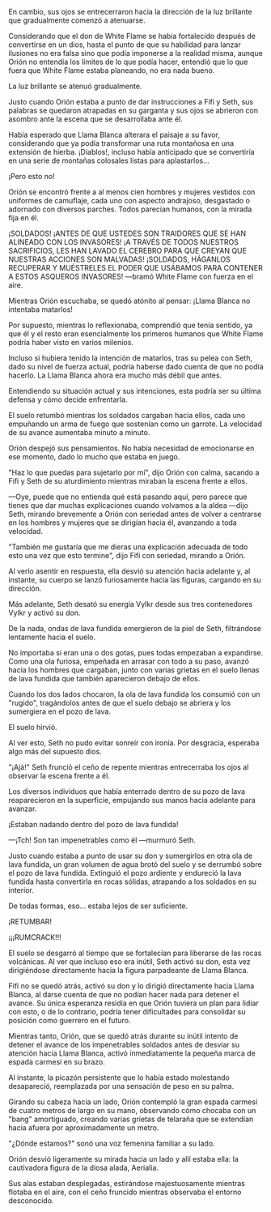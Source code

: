 
En cambio, sus ojos se entrecerraron hacia la dirección de la luz brillante que gradualmente comenzó a atenuarse.

Considerando que el don de White Flame se había fortalecido después de convertirse en un dios, hasta el punto de que su habilidad para lanzar ilusiones no era falsa sino que podía imponerse a la realidad misma, aunque Orión no entendía los límites de lo que podía hacer, entendió que lo que fuera que White Flame estaba planeando, no era nada bueno.

La luz brillante se atenuó gradualmente.

Justo cuando Orión estaba a punto de dar instrucciones a Fifi y Seth, sus palabras se quedaron atrapadas en su garganta y sus ojos se abrieron con asombro ante la escena que se desarrollaba ante él.

Había esperado que Llama Blanca alterara el paisaje a su favor, considerando que ya podía transformar una ruta montañosa en una extensión de hierba. ¡Diablos!, incluso había anticipado que se convertiría en una serie de montañas colosales listas para aplastarlos...

¡Pero esto no!

Orión se encontró frente a al menos cien hombres y mujeres vestidos con uniformes de camuflaje, cada uno con aspecto andrajoso, desgastado o adornado con diversos parches. Todos parecían humanos, con la mirada fija en él.

¡SOLDADOS! ¡ANTES DE QUE USTEDES SON TRAIDORES QUE SE HAN ALINEADO CON LOS INVASORES! ¡A TRAVÉS DE TODOS NUESTROS SACRIFICIOS, LES HAN LAVADO EL CEREBRO PARA QUE CREYAN QUE NUESTRAS ACCIONES SON MALVADAS! ¡SOLDADOS, HÁGANLOS RECUPERAR Y MUÉSTRELES EL PODER QUE USÁBAMOS PARA CONTENER A ESTOS ASQUEROS INVASORES! —bramó White Flame con fuerza en el aire.

Mientras Orión escuchaba, se quedó atónito al pensar: ¡Llama Blanca no intentaba matarlos!

Por supuesto, mientras lo reflexionaba, comprendió que tenía sentido, ya que él y el resto eran esencialmente los primeros humanos que White Flame podría haber visto en varios milenios.

Incluso si hubiera tenido la intención de matarlos, tras su pelea con Seth, dado su nivel de fuerza actual, podría haberse dado cuenta de que no podía hacerlo. La Llama Blanca ahora era mucho más débil que antes.

Entendiendo su situación actual y sus intenciones, esta podría ser su última defensa y cómo decide enfrentarla.

El suelo retumbó mientras los soldados cargaban hacia ellos, cada uno empuñando un arma de fuego que sostenían como un garrote. La velocidad de su avance aumentaba minuto a minuto.

Orión despejó sus pensamientos. No había necesidad de emocionarse en ese momento, dado lo mucho que estaba en juego.

"Haz lo que puedas para sujetarlo por mí", dijo Orión con calma, sacando a Fifi y Seth de su aturdimiento mientras miraban la escena frente a ellos.

—Oye, puede que no entienda qué está pasando aquí, pero parece que tienes que dar muchas explicaciones cuando volvamos a la aldea —dijo Seth, mirando brevemente a Orión con seriedad antes de volver a centrarse en los hombres y mujeres que se dirigían hacia él, avanzando a toda velocidad.

"También me gustaría que me dieras una explicación adecuada de todo esto una vez que esto termine", dijo Fifi con seriedad, mirando a Orión.

Al verlo asentir en respuesta, ella desvió su atención hacia adelante y, al instante, su cuerpo se lanzó furiosamente hacia las figuras, cargando en su dirección.

Más adelante, Seth desató su energía Vylkr desde sus tres contenedores Vylkr y activó su don.

De la nada, ondas de lava fundida emergieron de la piel de Seth, filtrándose lentamente hacia el suelo.

No importaba si eran una o dos gotas, pues todas empezaban a expandirse. Como una ola furiosa, empeñada en arrasar con todo a su paso, avanzó hacia los hombres que cargaban, junto con varias grietas en el suelo llenas de lava fundida que también aparecieron debajo de ellos.

Cuando los dos lados chocaron, la ola de lava fundida los consumió con un "rugido", tragándolos antes de que el suelo debajo se abriera y los sumergiera en el pozo de lava.

El suelo hirvió.

Al ver esto, Seth no pudo evitar sonreír con ironía. Por desgracia, esperaba algo más del supuesto dios.

"¡Ajá!" Seth frunció el ceño de repente mientras entrecerraba los ojos al observar la escena frente a él.

Los diversos individuos que había enterrado dentro de su pozo de lava reaparecieron en la superficie, empujando sus manos hacia adelante para avanzar.

¡Estaban nadando dentro del pozo de lava fundida!

—¡Tch! Son tan impenetrables como él —murmuró Seth.

Justo cuando estaba a punto de usar su don y sumergirlos en otra ola de lava fundida, un gran volumen de agua brotó del suelo y se derrumbó sobre el pozo de lava fundida. Extinguió el pozo ardiente y endureció la lava fundida hasta convertirla en rocas sólidas, atrapando a los soldados en su interior.

De todas formas, eso... estaba lejos de ser suficiente.

¡RETUMBAR!

¡¡¡RUMCRACK!!!

El suelo se desgarró al tiempo que se fortalecían para liberarse de las rocas volcánicas. Al ver que incluso eso era inútil, Seth activó su don, esta vez dirigiéndose directamente hacia la figura parpadeante de Llama Blanca.

Fifi no se quedó atrás, activó su don y lo dirigió directamente hacia Llama Blanca, al darse cuenta de que no podían hacer nada para detener el avance. Su única esperanza residía en que Orión tuviera un plan para lidiar con esto, o de lo contrario, podría tener dificultades para consolidar su posición como guerrero en el futuro.

Mientras tanto, Orión, que se quedó atrás durante su inútil intento de detener el avance de los impenetrables soldados antes de desviar su atención hacia Llama Blanca, activó inmediatamente la pequeña marca de espada carmesí en su brazo.

Al instante, la picazón persistente que lo había estado molestando desapareció, reemplazada por una sensación de peso en su palma.

Girando su cabeza hacia un lado, Orión contempló la gran espada carmesí de cuatro metros de largo en su mano, observando cómo chocaba con un "bang" amortiguado, creando varias grietas de telaraña que se extendían hacia afuera por aproximadamente un metro.

"¿Dónde estamos?" sonó una voz femenina familiar a su lado.

Orión desvió ligeramente su mirada hacia un lado y allí estaba ella: la cautivadora figura de la diosa alada, Aerialia.

Sus alas estaban desplegadas, estirándose majestuosamente mientras flotaba en el aire, con el ceño fruncido mientras observaba el entorno desconocido.